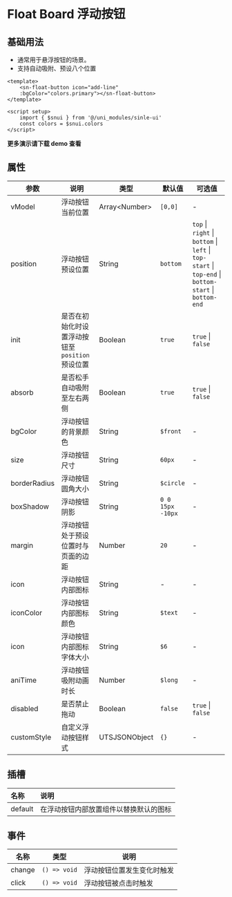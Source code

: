 # Float Board 浮动按钮

## 基础用法

- 通常用于悬浮按钮的场景。
- 支持自动吸附、预设八个位置

``` vue
<template>
	<sn-float-button icon="add-line"
	:bgColor="colors.primary"></sn-float-button>
</template>

<script setup>
	import { $snui } from '@/uni_modules/sinle-ui'
	const colors = $snui.colors
</script>
```



**更多演示请下载 demo 查看**

## 属性

| 参数         | 说明                                             | 类型            | 默认值           | 可选值                                                       |
| ------------ | ------------------------------------------------ | --------------- | ---------------- | ------------------------------------------------------------ |
| vModel      | 浮动按钮当前位置                                 | Array\<Number\>    | `[0,0]`          | -                                                            |
| position     | 浮动按钮预设位置                                 | String        | `bottom`         | `top` \| `right` \| `bottom` \| `left` \| `top-start` \| `top-end` \| `bottom-start` \| `bottom-end` |
| init         | 是否在初始化时设置浮动按钮至 `position` 预设位置 | Boolean       | `true`           | `true` \| `false`                                            |
| absorb       | 是否松手自动吸附至左右两侧                       | Boolean       | `true`           | `true` \| `false`                                            |
| bgColor      | 浮动按钮的背景颜色                               | String        | `$front`         | -                                                            |
| size         | 浮动按钮尺寸                                     | String        | `60px`           | -                                                            |
| borderRadius | 浮动按钮圆角大小                                 | String          | `$circle`        | -                                                            |
| boxShadow    | 浮动按钮阴影                                     | String          | `0 0 15px -10px` | -                                                            |
| margin       | 浮动按钮处于预设位置时与页面的边距               | Number        | `20`             | -                                                            |
| icon         | 浮动按钮内部图标                                 | String        | -                | -                                                            |
| iconColor    | 浮动按钮内部图标颜色                             | String        | `$text`          | -                                                            |
| icon         | 浮动按钮内部图标字体大小                         | String        | `$6`             | -                                                            |
| aniTime       | 浮动按钮吸附动画时长                             | Number        | `$long`          | -                                                            |
| disabled     | 是否禁止拖动                                     | Boolean       | `false`          | `true` \| `false`                                            |
| customStyle  | 自定义浮动按钮样式                               | UTSJSONObject | `{}`             | -                                                            |

## 插槽

| 名称    | 说明                                   |
| :------ | :------------------------------------- |
| default | 在浮动按钮内部放置组件以替换默认的图标 |

## 事件

| 名称   | 类型         | 说明                       |
| ------ | ------------ | -------------------------- |
| change | `() => void` | 浮动按钮位置发生变化时触发 |
| click  | `() => void` | 浮动按钮被点击时触发       |

<DemoPhone name="sn-float-button" />